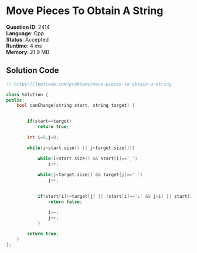 # Move Pieces To Obtain A String

**Question ID**: 2414  
**Language**: Cpp  
**Status**: Accepted  
**Runtime**: 4 ms  
**Memory**: 21.9 MB  

## Solution Code
```cpp
// https://leetcode.com/problems/move-pieces-to-obtain-a-string

class Solution {
public:
    bool canChange(string start, string target) {


        if(start==target)
            return true;

        int i=0,j=0;

        while(i<start.size() || j<target.size()){

            while(i<start.size() && start[i]=='_')
                i++;
            
            while(j<target.size() && target[j]=='_')
                j++;

            
            if(start[i]!=target[j] || (start[i]=='L' && j>i) || start[i]=='R' && i>j)
                return false;

                i++;
                j++;
            }

        return true;
    }
};
```
